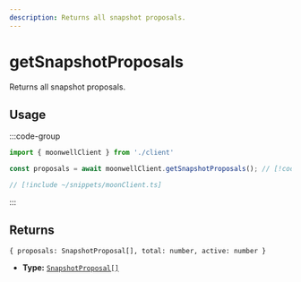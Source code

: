 ```yaml
---
description: Returns all snapshot proposals.
---
```


# getSnapshotProposals

Returns all snapshot proposals.

## Usage

:::code-group

```ts twoslash [example.ts]
import { moonwellClient } from './client'

const proposals = await moonwellClient.getSnapshotProposals(); // [!code focus]
```

```ts twoslash [client.ts] filename="client.ts"
// [!include ~/snippets/moonClient.ts]
```

:::

## Returns

```
{ proposals: SnapshotProposal[], total: number, active: number }
```

- **Type:** [`SnapshotProposal[]`](/docs/glossary/types#snapshotproposal)

<!-- ## Parameters

### includeLiquidStakingRewards

- **Type:** `boolean`

Whether to include liquid staking rewards in the response.

```ts twoslash
// [!include ~/snippets/moonClient.ts]
// ---cut---
const markets = await moonwellClient.getMarkets({
  includeLiquidStakingRewards: true // [!code focus]
})
``` -->